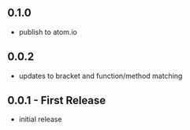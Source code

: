 ## 0.1.0
* publish to atom.io

## 0.0.2
* updates to bracket and function/method matching

## 0.0.1 - First Release
* initial release
